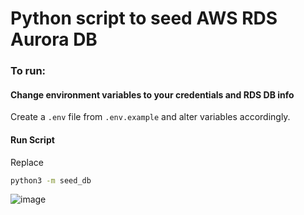 # Python script to seed AWS RDS Aurora DB

### To run:

#### Change environment variables to your credentials and RDS DB info
Create a `.env` file from `.env.example` and alter variables accordingly.

#### Run Script
Replace 
```bash
python3 -m seed_db
```

![image](https://github.com/aww2539/IPaC-Test-v2/assets/52324276/de52983f-8679-4298-be6b-01cc442f2058)
